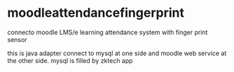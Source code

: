 # moodleattendancefingerprint
connecto moodle LMS/e learning attendance system with finger print sensor

this is java adapter connect to mysql at one side and moodle web service at the other side. mysql is filled by zktech app 
